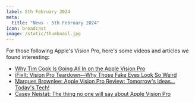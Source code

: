 ```yaml
---
label: 5th February 2024
meta:
  title: "News - 5th February 2024"
icon: broadcast
image: /static/thumbnail.jpg
---
```


For those following Apple's Vision Pro, here's some videos and articles we found interesting:

- [Why Tim Cook Is Going All In on the Apple Vision Pro](https://www.vanityfair.com/news/tim-cook-apple-vision-pro)
- [iFixIt: Vision Pro Teardown—Why Those Fake Eyes Look So Weird](https://www.ifixit.com/News/90137/vision-pro-teardown-why-those-fake-eyes-look-so-weird)
- [Marques Brownlee: Apple Vision Pro Review: Tomorrow's Ideas... Today's Tech!](https://www.youtube.com/watch?v=86Gy035z_KA)
- [Casey Neistat: The thing no one will say about Apple Vision Pro](https://www.youtube.com/watch?v=UvkgmyfMPks)